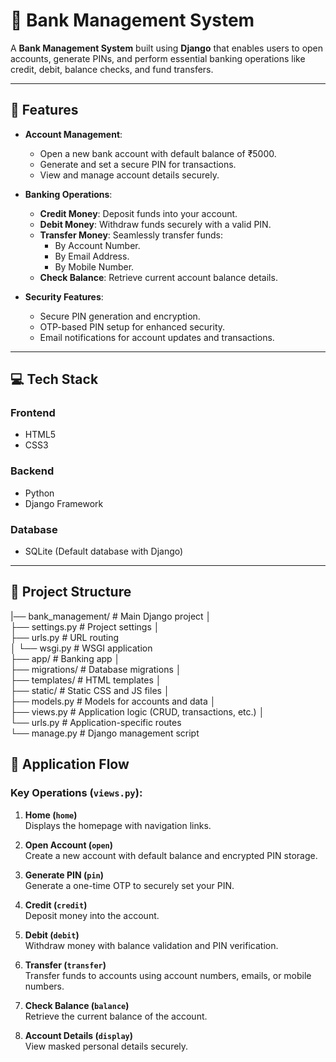 # **🏦 Bank Management System**

A **Bank Management System** built using **Django** that enables users to open accounts, generate PINs, and perform essential banking operations like credit, debit, balance checks, and fund transfers.

---

## **🌟 Features**

- **Account Management**:  
  - Open a new bank account with default balance of ₹5000.  
  - Generate and set a secure PIN for transactions.  
  - View and manage account details securely.  

- **Banking Operations**:  
  - **Credit Money**: Deposit funds into your account.  
  - **Debit Money**: Withdraw funds securely with a valid PIN.  
  - **Transfer Money**: Seamlessly transfer funds:  
    - By Account Number.  
    - By Email Address.  
    - By Mobile Number.  
  - **Check Balance**: Retrieve current account balance details.  

- **Security Features**:  
  - Secure PIN generation and encryption.  
  - OTP-based PIN setup for enhanced security.  
  - Email notifications for account updates and transactions.  

---

## **💻 Tech Stack**
### **Frontend**
- HTML5  
- CSS3  

### **Backend**
- Python  
- Django Framework  

### **Database**
- SQLite (Default database with Django)  

---

## **📂 Project Structure**

|── bank_management/ # Main Django project │ <br>
├── settings.py # Project settings │ <br>
├── urls.py # URL routing <br>
│ └── wsgi.py # WSGI application <br>
├── app/ # Banking app │ <br>
├── migrations/ # Database migrations │ <br>
├── templates/ # HTML templates │ <br>
├── static/ # Static CSS and JS files │ <br>
├── models.py # Models for accounts and data │ <br>
├── views.py # Application logic (CRUD, transactions, etc.) │ <br>
└── urls.py # Application-specific routes <br>
└── manage.py # Django management script <br>

## **🚦 Application Flow**

### **Key Operations** (`views.py`):
1. **Home (`home`)**  
   Displays the homepage with navigation links.  

2. **Open Account (`open`)**  
   Create a new account with default balance and encrypted PIN storage.  

3. **Generate PIN (`pin`)**  
   Generate a one-time OTP to securely set your PIN.  

4. **Credit (`credit`)**  
   Deposit money into the account.  

5. **Debit (`debit`)**  
   Withdraw money with balance validation and PIN verification.  

6. **Transfer (`transfer`)**  
   Transfer funds to accounts using account numbers, emails, or mobile numbers.  

7. **Check Balance (`balance`)**  
   Retrieve the current balance of the account.  

8. **Account Details (`display`)**  
   View masked personal details securely.

